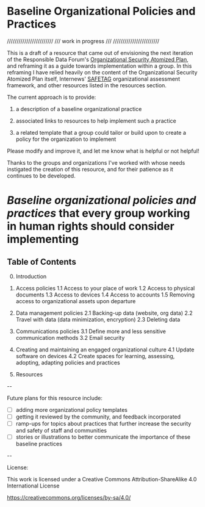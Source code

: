# Baseline Organizational Policies and Practices

////////////////////////
/// work in progress ///
////////////////////////

This is a draft of a resource that came out of envisioning the next iteration of the 
Responsible Data Forum's [Organizational Security Atomized Plan](https://github.com/the-engine-room/responsible-data/tree/master/organizational-security-atomized-plan),  
and reframing it as a guide towards implementation within a group. In 
this reframing I have relied heavily on the content of the Organizational Security 
Atomized Plan itself, Internews' [SAFETAG](https://github.com/OpenInternet/SAFETAG/) 
organizational assessment framework, and other resources listed in the 
resources section.  

The current approach is to provide: 

1. a description of a baseline organizational practice 

2. associated links to resources to help implement such a practice

3. a related template that a group could tailor or build upon to 
create a policy for the organization to implement

Please modify and improve it, and let me know what is helpful or not 
helpful! 

Thanks to the groups and organizations I've worked with whose needs 
instigated the creation of this resource, and for their patience as it 
continues to be developed. 

# *Baseline organizational policies and practices* that every group working in human rights should consider implementing

## Table of Contents

0. Introduction

1. Access policies
1.1 Access to your place of work
1.2 Access to physical documents
1.3 Access to devices
1.4 Access to accounts
1.5 Removing access to organizational assets upon departure

2. Data management policies
2.1 Backing-up data (website, org data)
2.2 Travel with data (data minimization, encryption)
2.3 Deleting data

3. Communications policies 
3.1 Define more and less sensitive communication methods
3.2 Email security

4. Creating and maintaining an engaged organizational culture
4.1 Update software on devices
4.2 Create spaces for learning, assessing, adopting, adapting policies and 
practices

5. Resources

--

Future plans for this resource include:

- [ ] adding more organizational policy templates
- [ ] getting it reviewed by the community, and feedback incorporated
- [ ] ramp-ups for topics about practices that further increase the 
security and safety of staff and communities
- [ ] stories or illustrations to better communicate the importance of 
these baseline practices

--

License:

This work is licensed under a Creative Commons Attribution-ShareAlike 4.0 International License

https://creativecommons.org/licenses/by-sa/4.0/
